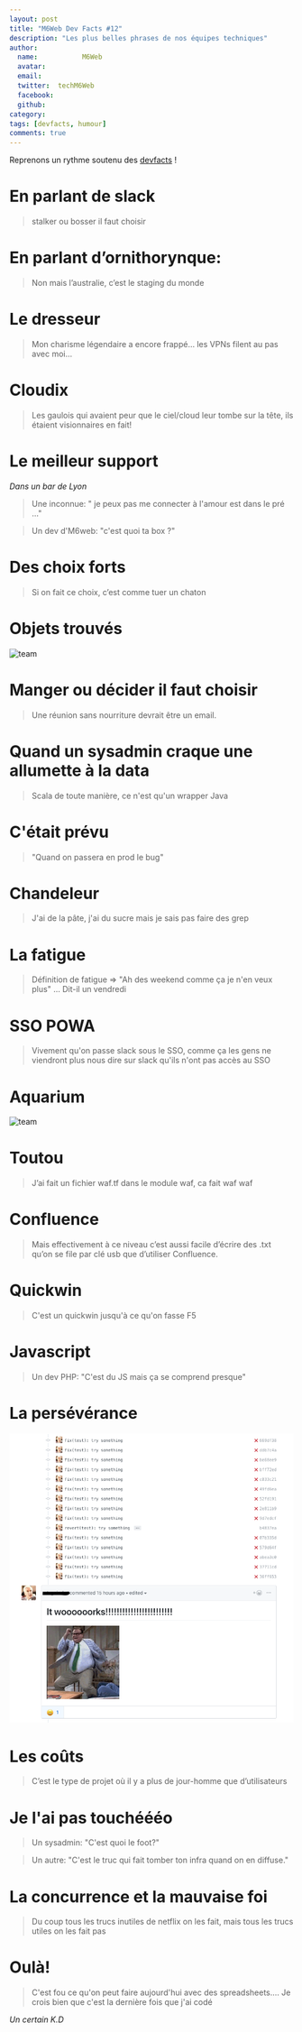 ```yaml
---
layout: post
title: "M6Web Dev Facts #12"
description: "Les plus belles phrases de nos équipes techniques"
author:
  name:           M6Web
  avatar:         
  email:          
  twitter:  techM6Web      
  facebook:       
  github:    
category: 
tags: [devfacts, humour]
comments: true  
---
```


Reprenons un rythme soutenu des [devfacts](/tags.html#devfacts) !

# En parlant de slack
> stalker ou bosser il faut choisir

# En parlant d’ornithorynque:
> Non mais l’australie, c’est le staging du monde

# Le dresseur
> Mon charisme légendaire a encore frappé… les VPNs filent au pas avec moi…

# Cloudix
> Les gaulois qui avaient peur que le ciel/cloud leur tombe sur la tête, ils étaient visionnaires en fait!

# Le meilleur support
*Dans un bar de Lyon*
> Une inconnue: " je peux pas me connecter à l'amour est dans le pré ..."

> Un dev d'M6web: "c'est quoi ta box ?"

# Des choix forts
> Si on fait ce choix, c’est comme tuer un chaton

# Objets trouvés
![team](/images/posts/dev-facts-12/objet-trouvé.jpg)

# Manger ou décider il faut choisir
> Une réunion sans nourriture devrait être un email.

# Quand un sysadmin craque une allumette à la data
> Scala de toute manière, ce n'est qu'un wrapper Java

# C'était prévu
> "Quand on passera en prod le bug"

# Chandeleur
> J'ai de la pâte, j'ai du sucre mais je sais pas faire des grep

# La fatigue
> Définition de fatigue =>  "Ah des weekend comme ça je n'en veux plus" ... Dit-il un vendredi

# SSO POWA
> Vivement qu'on passe slack sous le SSO, comme ça les gens ne viendront plus nous dire sur slack qu'ils n'ont pas accès au SSO

# Aquarium
![team](/images/posts/dev-facts-12/mention-team-aquarium.gif)

# Toutou
> J’ai fait un fichier waf.tf dans le module waf, ca fait waf waf 

# Confluence
> Mais effectivement à ce niveau c’est aussi facile d’écrire des .txt qu’on se file par clé usb que d’utiliser Confluence.

# Quickwin
> C'est un quickwin jusqu'à ce qu'on fasse F5

# Javascript
> Un dev PHP: "C'est du JS mais ça se comprend presque"

# La persévérance
![perséverance](/images/posts/dev-facts-12/perseverance.png)

# Les coûts
> C’est le type de projet où il y a plus de jour-homme que d’utilisateurs

# Je l'ai pas touchéééo
> Un sysadmin: "C'est quoi le foot?"

> Un autre: "C'est le truc qui fait tomber ton infra quand on en diffuse."

# La concurrence et la mauvaise foi 
> Du coup tous les trucs inutiles de netflix on les fait, mais tous les trucs utiles on les fait pas

# Oulà!
> C'est fou ce qu'on peut faire aujourd'hui avec des spreadsheets.... Je crois bien que c'est la dernière fois que j'ai codé

*Un certain K.D*

